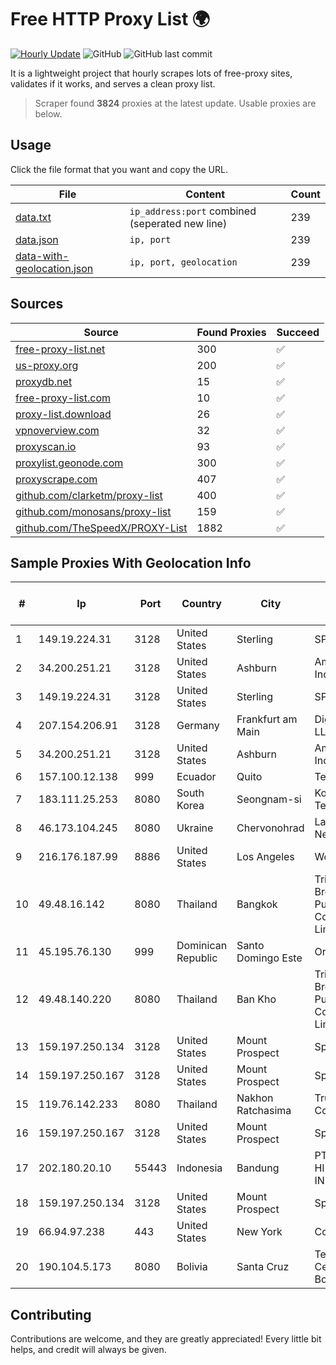 
# Free HTTP Proxy List 🌍

[![Hourly Update](https://github.com/mertguvencli/http-proxy-list/actions/workflows/main.yml/badge.svg?branch=main)](https://github.com/mertguvencli/http-proxy-list/actions/workflows/main.yml)
![GitHub](https://img.shields.io/github/license/mertguvencli/http-proxy-list)
![GitHub last commit](https://img.shields.io/github/last-commit/mertguvencli/http-proxy-list)

It is a lightweight project that hourly scrapes lots of free-proxy sites, validates if it works, and serves a clean proxy list.


> Scraper found **3824** proxies at the latest update. Usable proxies are below.

## Usage

Click the file format that you want and copy the URL.


|File|Content|Count|
|----|-------|-----|
|[data.txt](https://raw.githubusercontent.com/mertguvencli/http-proxy-list/main/proxy-list/data.txt)|`ip_address:port` combined (seperated new line)|239|
|[data.json](https://raw.githubusercontent.com/mertguvencli/http-proxy-list/main/proxy-list/data.json)|`ip, port`|239|
|[data-with-geolocation.json](https://raw.githubusercontent.com/mertguvencli/http-proxy-list/main/proxy-list/data-with-geolocation.json)|`ip, port, geolocation`|239|

## Sources

|Source|Found Proxies|Succeed|
|------|-------------|-------|
|[free-proxy-list.net](https://free-proxy-list.net)|300|✅|
|[us-proxy.org](https://www.us-proxy.org)|200|✅|
|[proxydb.net](http://proxydb.net)|15|✅|
|[free-proxy-list.com](https://free-proxy-list.com/?page=&port=&type%5B%5D=http&type%5B%5D=https&up_time=0&search=Search)|10|✅|
|[proxy-list.download](https://www.proxy-list.download/HTTP)|26|✅|
|[vpnoverview.com](https://vpnoverview.com/privacy/anonymous-browsing/free-proxy-servers)|32|✅|
|[proxyscan.io](https://www.proxyscan.io)|93|✅|
|[proxylist.geonode.com](https://proxylist.geonode.com/api/proxy-list?limit=300&page=1&sort_by=lastChecked&sort_type=desc&protocols=http,https)|300|✅|
|[proxyscrape.com](https://api.proxyscrape.com/v2/?request=displayproxies&protocol=http&timeout=10000&country=all&ssl=all&anonymity=all)|407|✅|
|[github.com/clarketm/proxy-list](https://raw.githubusercontent.com/clarketm/proxy-list/master/proxy-list-raw.txt)|400|✅|
|[github.com/monosans/proxy-list](https://raw.githubusercontent.com/monosans/proxy-list/main/proxies/http.txt)|159|✅|
|[github.com/TheSpeedX/PROXY-List](https://raw.githubusercontent.com/TheSpeedX/PROXY-List/master/http.txt)|1882|✅|


## Sample Proxies With Geolocation Info

|#|Ip|Port|Country|City|Internet Service Provider|
|-|--|----|-------|----|-------------------------|
|1|149.19.224.31|3128|United States|Sterling|SPRINT|
|2|34.200.251.21|3128|United States|Ashburn|Amazon.com, Inc.|
|3|149.19.224.31|3128|United States|Sterling|SPRINT|
|4|207.154.206.91|3128|Germany|Frankfurt am Main|DigitalOcean, LLC|
|5|34.200.251.21|3128|United States|Ashburn|Amazon.com, Inc.|
|6|157.100.12.138|999|Ecuador|Quito|Telconet S.A|
|7|183.111.25.253|8080|South Korea|Seongnam-si|Korea Telecom|
|8|46.173.104.245|8080|Ukraine|Chervonohrad|Lanet Network Ltd|
|9|216.176.187.99|8886|United States|Los Angeles|Wowrack.com|
|10|49.48.16.142|8080|Thailand|Bangkok|Triple T Broadband Public Company Limited|
|11|45.195.76.130|999|Dominican Republic|Santo Domingo Este|Orbitek SRL|
|12|49.48.140.220|8080|Thailand|Ban Kho|Triple T Broadband Public Company Limited|
|13|159.197.250.134|3128|United States|Mount Prospect|Sprint|
|14|159.197.250.167|3128|United States|Mount Prospect|Sprint|
|15|119.76.142.233|8080|Thailand|Nakhon Ratchasima|True Internet Co., Ltd.|
|16|159.197.250.167|3128|United States|Mount Prospect|Sprint|
|17|202.180.20.10|55443|Indonesia|Bandung|PT. HIPERNET INDODATA|
|18|159.197.250.134|3128|United States|Mount Prospect|Sprint|
|19|66.94.97.238|443|United States|New York|Contabo Inc.|
|20|190.104.5.173|8080|Bolivia|Santa Cruz|Telefónica Celular de Bolivia S.A.|



## Contributing

Contributions are welcome, and they are greatly appreciated! Every
little bit helps, and credit will always be given.

